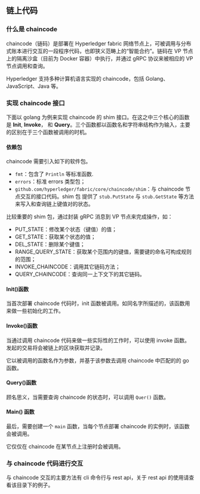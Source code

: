 ## 链上代码

### 什么是 chaincode
chaincode（链码）是部署在 Hyperledger fabric 网络节点上，可被调用与分布式账本进行交互的一段程序代码，也即狭义范畴上的“智能合约”。链码在 VP 节点上的隔离沙盒（目前为 Docker 容器）中执行，并通过 gRPC 协议来被相应的 VP 节点调用和查询。

Hyperledger 支持多种计算机语言实现的 chaincode，包括 Golang、JavaScript、Java 等。

### 实现 chaincode 接口
下面以 golang 为例来实现 chaincode 的 shim 接口。在这之中三个核心的函数是 **Init**, **Invoke**， 和 **Query**。三个函数都以函数名和字符串结构作为输入，主要的区别在于三个函数被调用的时机。

#### 依赖包

chaincode 需要引入如下的软件包。

* `fmt`：包含了 `Println` 等标准函数.
* `errors`：标准 errors 类型包；
* `github.com/hyperledger/fabric/core/chaincode/shim`：与 chaincode 节点交互的接口代码。shim 包 提供了 `stub.PutState` 与 `stub.GetState` 等方法来写入和查询链上键值对的状态。

比较重要的 shim 包，通过封装 gRPC 消息到 VP 节点来完成操作，如：

* PUT_STATE：修改某个状态（键值）的值；
* GET_STATE：获取某个状态的值；
* DEL_STATE：删除某个键值；
* RANGE_QUERY_STATE：获取某个范围内的键值，需要键的命名可构成规则的范围；
* INVOKE_CHAINCODE：调用其它链码方法；
* QUERY_CHAINCODE：查询同一上下文下的其它链码。

#### Init()函数
当首次部署 chaincode 代码时，init 函数被调用。如同名字所描述的，该函数用来做一些初始化的工作。

#### Invoke()函数
当通过调用 chaincode 代码来做一些实际性的工作时，可以使用 invoke 函数。发起的交易将会被链上的区块获取并记录。

它以被调用的函数名作为参数，并基于该参数去调用 chaincode 中匹配的的 go 函数。

#### Query()函数
顾名思义，当需要查询 chaincode 的状态时，可以调用 `Quer()` 函数。

#### Main() 函数
最后，需要创建一个 `main` 函数，当每个节点部署 chaincode 的实例时，该函数会被调用。

它仅仅在 chaincode 在某节点上注册时会被调用。


### 与 chaincode 代码进行交互
与 chaincode 交互的主要方法有 cli 命令行与 rest api，关于 rest api 的使用请查看该目录下的例子。
